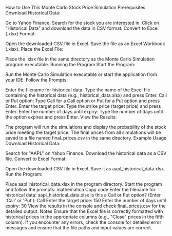 How to Use This Monte Carlo Stock Price Simulation
Prerequisites
Download Historical Data:

Go to Yahoo Finance.
Search for the stock you are interested in.
Click on "Historical Data" and download the data in CSV format.
Convert to Excel (.xlsx) Format:

Open the downloaded CSV file in Excel.
Save the file as an Excel Workbook (.xlsx).
Place the Excel File:

Place the .xlsx file in the same directory as the Monte Carlo Simulation program executable.
Running the Program
Start the Program:

Run the Monte Carlo Simulation executable or start the application from your IDE.
Follow the Prompts:

Enter the filename for historical data: Type the name of the Excel file containing the historical data (e.g., historical_data.xlsx) and press Enter.
Call or Put option: Type Call for a Call option or Put for a Put option and press Enter.
Enter the target price: Type the strike price (target price) and press Enter.
Enter the number of days until expiry: Type the number of days until the option expires and press Enter.
View the Results:

The program will run the simulations and display the probability of the stock price meeting the target price.
The final prices from all simulations will be saved to a file named final_prices.csv in the same directory.
Example Usage
Download Historical Data:

Search for "AAPL" on Yahoo Finance.
Download the historical data as a CSV file.
Convert to Excel Format:

Open the downloaded CSV file in Excel.
Save it as aapl_historical_data.xlsx.
Run the Program:

Place aapl_historical_data.xlsx in the program directory.
Start the program and follow the prompts:
mathematica
Copy code
Enter the filename for historical data: aapl_historical_data.xlsx
Is this a Call or Put option? (Enter 'Call' or 'Put'): Call
Enter the target price: 150
Enter the number of days until expiry: 30
View the results in the console and check final_prices.csv for the detailed output.
Notes
Ensure that the Excel file is correctly formatted with historical prices in the appropriate columns (e.g., "Close" prices in the fifth column).
If you encounter any errors, check the console for detailed error messages and ensure that the file paths and input values are correct.
